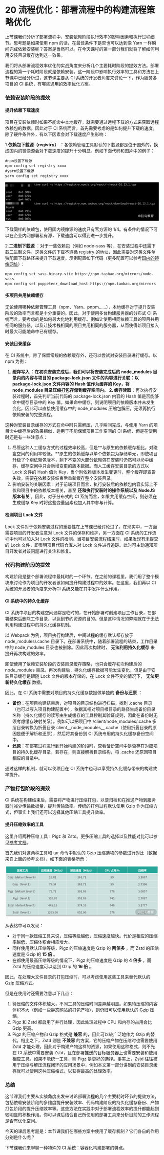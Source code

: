 # 20 流程优化：部署流程中的构建流程策略优化

上节课我们分析了部署流程中，安装依赖阶段执行效率的影响因素和执行过程细节。思考题是如果使用 npm 的话，在最佳条件下是否也可以达到像 Yarn 一样瞬间完成依赖安装呢？答案是当然可以。在今天课程的第一部分我们就将了解如何利用安装目录缓存达到这一效果。

我们将从部署流程效率优化的实战角度来分析几个主要耗时阶段的提效方法。部署流程的第一个耗时阶段就是依赖安装。这一阶段中影响执行效率的工具和方法在上节课中已经分析过，这节课主要从 CI 系统的开发者角度来讨论一下，作为服务各项目的 CI 系统，有哪些通用的效率优化方案。

### 依赖安装阶段的提效

#### 提升依赖下载速度

项目在安装依赖时如果不能命中本地缓存，就需要通过远程下载的方式来获取远程依赖包的数据。因此对于 CI 系统而言，首先需要考虑的是如何提升下载的速度。除了硬件条件外，有以下因素会对下载速度产生影响：

1.**依赖包下载源（registry）** ：各依赖管理工具默认的下载源都是位于国外的，换成国内的镜像源会对下载速度的提升十分明显。例如下面代码和图片中的例子：

```
#npm设置下载源
npm config set registry xxxx
#yarn设置下载源
yarn config set registry xxxx
```

![image.png](assets/Ciqc1F-JVzCALvraAAFJNvHfPYg442.png)

下载同样的依赖包，使用国内镜像源的速度只有官方源的 1/4。有条件的情况下可以在企业内网部署私有源，下载速度可以得到进一步提升。

2.**二进制下载源** ：对于一些依赖包（例如 node-sass 等），在安装过程中还需下载二进制文件，这类文件的下载不遵循 registry 的地址，因此需要对这类文件单独配置下载路径来提升下载速度。示例配置如下代码（更多配置可以参考[国内的镜像网址](https://npm.taobao.org/mirrors)）：

```
npm config set sass-binary-site https://npm.taobao.org/mirrors/node-sass
npm config set puppeteer_download_host https://npm.taobao.org/mirrors
```

#### 多项目共用依赖缓存

无论使用哪种依赖管理工具（npm、Yarn、pnpm......），本地缓存对于提升安装阶段的效率而言都是十分重要的。因此，对于使用多台构建服务器的分布式 CI 系统而言，要考虑的是如何最大化地利用缓存。例如让使用相同依赖工具的项目共用相同的服务器，以及让技术栈相同的项目共用相同的服务器，从而使得新项目接入时最大可能地命中已有缓存。

#### 安装目录缓存

在 CI 系统中，除了保留常规的依赖缓存外，还可以尝试对安装目录进行缓存。以 npm 为例：

1. **缓存写入 **：在初次安装完成后，我们可以将安装完成后的 node_modules 目录内的内容与项目的 package-lock.json 文件的内容进行关联：以 package-lock.json 文件内容的 Hash 值作为缓存的 Key，将 node_modules 目录压缩打包存储到缓存空间内。
   2.** 缓存读取**：再次执行安装过程时，首先判断当前代码的 package-lock.json 内容的 Hash 值是否能够命中缓存目录中的 Key 值。如果命中缓存，则说明项目的依赖版本并未发生变化，因此可以直接使用缓存中的 node_modules 压缩包解压，无须再执行依赖安装的完整流程。

这种对安装目录缓存的方式在命中时只需解压，几乎瞬间完成，与使用 Yarn 的项目命中缓存后的效果相似，适用于不能保留项目工作空间的 CI 系统，但是在使用时还是有一些注意点：

1. 尽管这种人工缓存方式的过程效率较高，但是\*\*与原生的依赖缓存相比，对磁盘空间的利用率较低。\*\*原生的依赖缓存以单个依赖包为存储单元，即使项目升级了个别依赖包版本，剩下不变的大部分依赖包在安装时仍然可以命中缓存，缓存空间中只会新增变更的版本数据。而人工缓存安装目录的方式以 Lock 文件的 Hash 值为 Key，当个别依赖版本发生变更时，整个缓存即宣告失效，需要在依赖安装结束后重新缓存整个安装目录。
1. 影响安装的关联因素：对于前端项目而言，执行安装后的依赖包内容实际上不仅和项目中的依赖版本相关，甚至 **还和执行安装时的操作系统以及 NodeJS 版本有关** 。因此，对于分布式的 CI 系统而言，如果共用缓存空间，则必须在生成缓存 Key 时将这些变量因素也加入其中参与计算。

#### 检测项目 Lock 文件

Lock 文件对于依赖安装过程的重要性在上节课已经讨论过了。在现实中，一方面需要项目的开发者注意对 Lock 文件的保存和维护，另一方面在 CI 系统的工作流程中也可以加入对 Lock 文件的检测。当项目安装流程结束时，如果发现有未提交的 Lock 文件，即表明项目代码仓库未对 Lock 文件进行追踪。此时可主动通知项目开发者对该问题进行关注和修复。

### 代码构建阶段的提效

构建阶段是整个部署流程中最耗时的一个环节。在之前的课程里，我们用了整个模块来讨论作为项目的开发者该如何提升构建过程中的效率。在这里，我们再以 CI 系统的开发者的角度来分析CI 系统又能在其中发挥什么作用。

#### CI 系统中的持久化缓存

CI 系统中项目的构建空间通常是临时的，在开始部署时创建项目工作目录，在部署结束后删除工作目录，以达到节约资源的目的。但是这种情况的弊端就在于无法利用构建过程中的持久化缓存机制。

以 Webpack 为例，项目执行构建后，中间过程的缓存默认都存放于 node_modules/.cache 目录下。在部署系统中，随着部署流程的结束，工作目录中的 node_modules 目录也被删除。因此再次构建时， **无法利用持久化缓存** 来提升再次构建的效率。

即使使用了依赖安装阶段的安装目录缓存策略，也只会缓存初次构建后的 node_modules 目录。再次构建后，持久化缓存数据可能发生变化，但是由于安装目录缓存是跟随 Lock 文件的版本存储的，在 Lock 文件不变的情况下， **无法更新持久化缓存** 数据。

因此，在 CI 系统中需要对项目的持久化缓存数据做单独的 **备份与还原** ：

- **备份**：在项目构建结束后，对项目的目录结构进行扫描，找到 .cache 目录（也可以写入项目构建配置中），依据其相对项目根目录的路径生成备份目录名称（持久化缓存的读写由生成缓存的工具控制其验证规则，因此在备份时无须考虑缓存映射关系）。例如可以把项目中 /client/node_modules/.cache 多层目录转换为折叠目录 client\_\_node_modules\_\_.cache（使用折叠目录的原因是便于解析和还原），然后将其备份到 CI 系统专用的持久化缓存备份空间中。
- **还原**：在部署过程进行到开始构建的阶段时，查看备份空间中是否存在对应项目的持久化缓存目录，若存在，则直接解析目录结构，将 .cache 还原回项目相应的目录中。

通过这样的机制，就可以使项目在 CI 系统中也可以享受持久化缓存带来的构建效率提升。

### 产物打包阶段的提效

CI 系统在构建结束后，需要将产物进行压缩打包，以便归档和在推送产物到服务器时减少传输数据量，提升传输效率。传统的打包过程默认使用 Gzip 作为压缩方式，但事实上我们还可以选择其他压缩工具提升效率。

#### 提升压缩效率的工具

这里介绍两种压缩工具：Pigz 和 Zstd。更多压缩工具的选择以及性能对比可以参见[参考文档](https://community.centminmod.com/threads/round-4-compression-comparison-benchmarks-zstd-vs-brotli-vs-pigz-vs-bzip2-vs-xz-etc.18669/)。

首先我们对这两种工具和 tar 命令中默认的 Gzip 压缩选项的参数进行对比（数据来自上面的参考文档），如下面的表格所示：

![image](assets/Ciqc1F-JXZOAFGWWAABuWKJh0YA453.png)

从表格中可以发现：

- 对于同一款压缩工具来说，压缩等级越低，压缩速度越快。代价是相应的压缩率越低，压缩体积会相应增大。
- 同样使用默认压缩等级，Pigz 的压缩速度是 Gzip 的 **两倍多** ，而 Zstd 的压缩速度是 Gzip 的 **15 倍** 。
- 在都使用最高压缩等级的情况下，Pigz 的压缩速度是 Gzip 的 **4 倍多** ，而 Zstd 的压缩速度可以达到 Gzip 的 **16 倍** 。

因此，在处理大文件目录的打包压缩时，可以考虑使用这些工具来替代默认的 Gzip 压缩方式。

但是在使用时还需要注意以下几点：

1. 待压缩的文件体积越大，不同工具的压缩时间差异越明显。如果待压缩的内容体积不大（例如一些静态网站的打包产物），则仍旧可以使用默认的 Gzip 压缩。
1. Pigz 和 Zstd 都启用了并行处理，因此处理过程中 CPU 和内存的占用会比 Gzip 更高。
1. Pigz 的压缩产物和 Gzip 格式是 **兼容** 的，因此可以较广泛地作为 Gzip 的替代。相比之下，Zstd 则是 **不兼容** 的方案，它的压缩产物在压缩时也需要使用 Zstd 才能处理，因此对于构建产物这样的资源，如果使用这种格式，则不光在 CI 系统中需要安装 Zstd，且在部署推送的目标服务器上也需要安装和使用相应工具。如果不能统一工具，则 Pigz 是更好的选择。事实上，Zstd 往往被用于压缩与解压流程闭环的应用场景中，例如本文第一部分讲到的安装目录缓存就可以使用这种压缩格式，以获得最高的处理效率。

### 总结

这节课我们主要从实战角度出发来讨论部署流程的几个主要耗时环节的提效方法，包括依赖安装阶段的多维度提升安装效率、代码构建阶段的持久化缓存备份、产物打包阶段的提升压缩效率等。这些方法在实践中对于部署流程效率的提升都能起到较明显的积极作用。你可以课后结合自己所使用的部署工具来分析目前的工作流程是否有优化空间。

今天的课后思考题是：本节课我们在哪些方案中使用了缓存机制？它们各自的作用分别是什么呢？

下节课我们来聊聊一种特殊的 CI 系统：容器化构建部署的特点。
